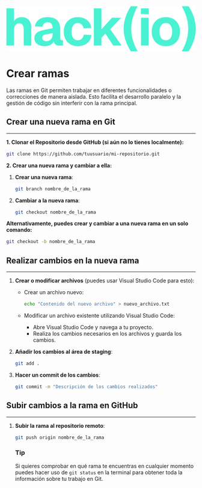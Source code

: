 <div style="text-align: center;">
  <img src="https://github.com/Hack-io-Data/Imagenes/blob/main/01-LogosHackio/logo_celeste@4x.png?raw=true" alt="logo hack(io)" />
</div>

# Crear ramas

Las ramas en Git permiten trabajar en diferentes funcionalidades o correcciones de manera aislada. Esto facilita el desarrollo paralelo y la gestión de código sin interferir con la rama principal.

## Crear una nueva rama en Git

---

**1. Clonar el Repositorio desde GitHub (si aún no lo tienes localmente):**

```bash
git clone https://github.com/tuusuario/mi-repositorio.git
```

**2. Crear una nueva rama y cambiar a ella:**

1. **Crear una nueva rama**:
    
    ```bash
    git branch nombre_de_la_rama
    ```
    
2. **Cambiar a la nueva rama**:
    
    ```bash
    git checkout nombre_de_la_rama
    ```
    

**Alternativamente, puedes crear y cambiar a una nueva rama en un solo comando:**

```bash
git checkout -b nombre_de_la_rama
```

## Realizar cambios en la nueva rama

---

1. **Crear o modificar archivos** (puedes usar Visual Studio Code para esto):
    - Crear un archivo nuevo:
        
        ```bash
        echo "Contenido del nuevo archivo" > nuevo_archivo.txt
        ```
        
    - Modificar un archivo existente utilizando Visual Studio Code:
        - Abre Visual Studio Code y navega a tu proyecto.
        - Realiza los cambios necesarios en los archivos y guarda los cambios.
2. **Añadir los cambios al área de staging**:
    
    ```bash
    git add .
    ```
    
3. **Hacer un commit de los cambios**:
    
    ```bash
    git commit -m "Descripción de los cambios realizados"
    ```
    

## Subir cambios a la rama en GitHub

---

1. **Subir la rama al repositorio remoto**:
    
    ```bash
    git push origin nombre_de_la_rama
    ```
    
    ### Tip
    
    Si quieres comprobar en qué rama te encuentras en cualquier momento puedes hacer uso de `git status` en la terminal para obtener toda la información sobre tu trabajo en Git.
    